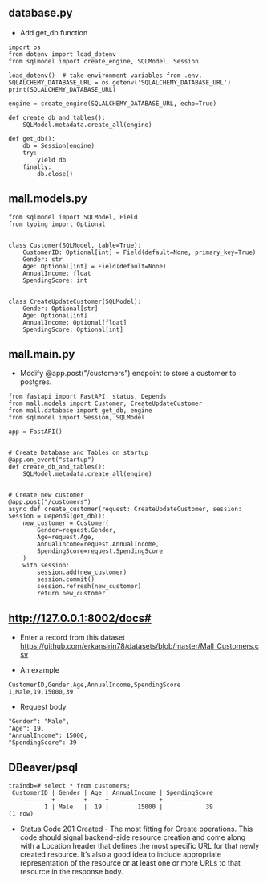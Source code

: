 ## database.py 
- Add get_db function
```commandline
import os
from dotenv import load_dotenv
from sqlmodel import create_engine, SQLModel, Session

load_dotenv()  # take environment variables from .env.
SQLALCHEMY_DATABASE_URL = os.getenv('SQLALCHEMY_DATABASE_URL')
print(SQLALCHEMY_DATABASE_URL)

engine = create_engine(SQLALCHEMY_DATABASE_URL, echo=True)

def create_db_and_tables():
    SQLModel.metadata.create_all(engine)

def get_db():
    db = Session(engine)
    try:
        yield db
    finally:
        db.close()
```
## mall.models.py
```commandline
from sqlmodel import SQLModel, Field
from typing import Optional


class Customer(SQLModel, table=True):
    CustomerID: Optional[int] = Field(default=None, primary_key=True)
    Gender: str
    Age: Optional[int] = Field(default=None)
    AnnualIncome: float
    SpendingScore: int


class CreateUpdateCustomer(SQLModel):
    Gender: Optional[str]
    Age: Optional[int]
    AnnualIncome: Optional[float]
    SpendingScore: Optional[int]
```
## mall.main.py
- Modify @app.post("/customers") endpoint to store a customer to postgres.
```commandline
from fastapi import FastAPI, status, Depends
from mall.models import Customer, CreateUpdateCustomer
from mall.database import get_db, engine
from sqlmodel import Session, SQLModel

app = FastAPI()


# Create Database and Tables on startup
@app.on_event("startup")
def create_db_and_tables():
    SQLModel.metadata.create_all(engine)


# Create new customer
@app.post("/customers")
async def create_customer(request: CreateUpdateCustomer, session: Session = Depends(get_db)):
    new_customer = Customer(
        Gender=request.Gender,
        Age=request.Age,
        AnnualIncome=request.AnnualIncome,
        SpendingScore=request.SpendingScore
    )
    with session:
        session.add(new_customer)
        session.commit()
        session.refresh(new_customer)
        return new_customer
```

## http://127.0.0.1:8002/docs#

- Enter a record from this dataset  
https://github.com/erkansirin78/datasets/blob/master/Mall_Customers.csv

- An example
```
CustomerID,Gender,Age,AnnualIncome,SpendingScore
1,Male,19,15000,39
```
- Request body
```
"Gender": "Male",
"Age": 19,
"AnnualIncome": 15000,
"SpendingScore": 39
```
## DBeaver/psql
```
traindb=# select * from customers;
 CustomerID | Gender | Age | AnnualIncome | SpendingScore
------------+--------+-----+--------------+---------------
          1 | Male   |  19 |        15000 |            39
(1 row)
```

- Status Code 201 Created - The most fitting for Create operations. This code should signal backend-side resource creation and come along with a Location header that defines the most specific URL for that newly created resource. It’s also a good idea to include appropriate representation of the resource or at least one or more URLs to that resource in the response body.

